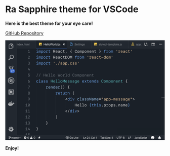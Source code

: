 # Ra Sapphire theme for VSCode

**Here is the best theme for your eye care!**

[GitHub Repository](https://github.com/rahmanyerli/ra-sapphire)

![Screen Shot](./images/code.png)

**Enjoy!**
